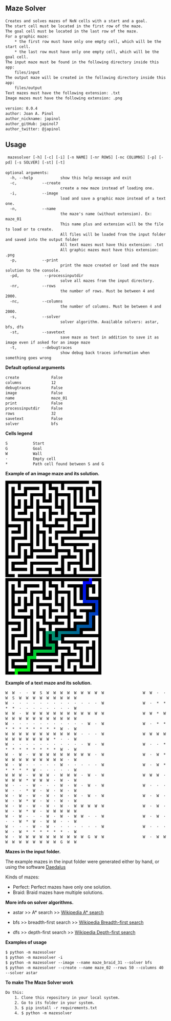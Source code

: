 ## Maze Solver

	Creates and solves mazes of NxN cells with a start and a goal.
    The start cell must be located in the first row of the maze.
    The goal cell must be located in the last row of the maze.
    For a graphic maze:
        * the first row must have only one empty cell, which will be the start cell. 
        * the last row must have only one empty cell, which will be the goal cell.
    The input maze must be found in the following directory inside this app:
        files/input
    The output maze will be created in the following directory inside this app:
        files/output
    Text mazes must have the following extension: .txt
    Image mazes must have the following extension: .png

	version: 0.0.4
	author: Joan A. Pinol
	author_nickname: japinol
	author_gitHub: japinol7
	author_twitter: @japinol


## Usage

	 mazesolver [-h] [-c] [-i] [-n NAME] [-nr ROWS] [-nc COLUMNS] [-p] [-pd] [-s SOLVER] [-st] [-t]

	optional arguments:
	  -h, --help            show this help message and exit
      -c,           --create
	                        create a new maze instead of loading one.
      -i,           --image
	                        load and save a graphic maze instead of a text one.
      -n,           --name
	                        the maze's name (without extension). Ex: maze_01 
                            This name plus and extension will be the file to load or to create.
                            All files will be loaded from the input folder and saved into the output folder
                            All text mazes must have this extension: .txt
                            All graphic mazes must have this extension: .png
      -p,           --print
	                        print the maze created or load and the maze solution to the console.
      -pd,           --processinputdir
	                        solve all mazes from the input directory.
      -nr,          --rows
	                        the number of rows. Must be between 4 and 2000.
      -nc,          --columns
	                        the number of columns. Must be between 4 and 2000.
      -s,           --solver
	                        solver algorithm. Available solvers: astar, bfs, dfs
      -st,          --savetext
	                        save maze as text in addition to save it as image even if asked for an image maze
	  -t,           --debugtraces
	                        show debug back traces information when something goes wrong


**Default optional arguments**

	create 	            False
	columns             12
	debugtraces         False
	image 	            False
	name 	            maze_01
	print 	            False
	processinputdir     False
	rows                32
	savetext 	        False
	solver 	            bfs


**Cells legend**

	S           Start
	G           Goal
	W           Wall
	·           Empty cell
	*           Path cell found between S and G


**Example of an image maze and its solution.**

<img src="screenshots/maze_perfect_31_input.png" width="300">     
<img src="screenshots/maze_perfect_31_output.png" width="300"> <br />


**Example of a text maze and its solution.**

    W  W  ·  ·  W  S  W  W  W  W  W  W  W  W  W                 W  W  ·  ·  W  S  W  W  W  W  W  W  W  W  W
    W  ·  ·  ·  ·  ·  ·  ·  ·  ·  ·  ·  ·  ·  W                 W  ·  *  *  *  *  ·  ·  ·  ·  ·  ·  ·  ·  W
    W  W  ·  W  W  W  W  W  W  W  W  W  W  W  W                 W  W  *  W  W  W  W  W  W  W  W  W  W  W  W
    W  ·  ·  ·  ·  ·  ·  ·  ·  ·  ·  ·  W  ·  W                 W  ·  *  *  *  *  *  *  *  *  *  *  W  ·  W
    W  W  W  W  W  W  W  W  W  W  W  ·  ·  ·  W                 W  W  W  W  W  W  W  W  W  W  W  *  ·  ·  W
    W  ·  ·  ·  ·  ·  ·  ·  ·  ·  ·  ·  W  ·  W                 W  ·  ·  *  *  *  *  *  *  *  *  *  W  ·  W
    W  ·  W  ·  W  W  W  W  W  W  W  W  W  ·  W                 W  ·  W  *  W  W  W  W  W  W  W  W  W  ·  W
    W  ·  W  ·  ·  ·  ·  ·  W  ·  ·  ·  ·  ·  W                 W  ·  W  *  *  *  *  *  W  ·  ·  ·  ·  ·  W
    W  W  W  ·  W  W  W  ·  W  W  W  ·  W  ·  W                 W  W  W  ·  W  W  W  *  W  W  W  ·  W  ·  W
    W  ·  ·  ·  W  ·  ·  ·  W  ·  W  ·  W  ·  W                 W  ·  ·  ·  W  ·  ·  *  W  ·  W  ·  W  ·  W
    W  ·  W  ·  W  ·  W  ·  W  ·  W  ·  W  ·  W                 W  ·  W  ·  W  ·  W  *  W  ·  W  ·  W  ·  W
    W  ·  W  ·  W  ·  W  ·  W  ·  W  W  W  W  W                 W  ·  W  ·  W  ·  W  *  W  ·  W  W  W  W  W
    W  ·  W  ·  ·  ·  W  ·  W  ·  W  W  ·  ·  W                 W  ·  W  ·  ·  ·  W  *  W  ·  W  W  ·  ·  W
    W  ·  ·  ·  W  ·  W  ·  ·  ·  ·  ·  ·  ·  W                 W  ·  ·  ·  W  ·  W  *  *  *  *  *  *  ·  W
    W  ·  W  W  W  W  W  W  W  W  W  W  G  W  W                 W  ·  W  W  W  W  W  W  W  W  W  W  G  W  W


**Mazes in the input folder.**

The example mazes in the input folder were generated either by hand, or using 
the software [Daedalus](http://www.astrolog.org/labyrnth/daedalus.htm)

Kinds of mazes:
* Perfect: Perfect mazes have only one solution.
* Braid:   Braid mazes have multiple solutions.


**More info on solver algorithms.**

* astar >> A* search >>
            [Wikipedia A* search](https://en.wikipedia.org/wiki/A*_search_algorithm)

* bfs >>    breadth-first search >>
            [Wikipedia Breadth-first search](https://en.wikipedia.org/wiki/Breadth-first_search)

* dfs >>    depth-first search >>
            [Wikipedia Depth-first search](https://en.wikipedia.org/wiki/Depth-first_search)


**Examples of usage**

    $ python -m mazesolver
    $ python -m mazesolver -i
    $ python -m mazesolver --image --name maze_braid_31 --solver bfs
    $ python -m mazesolver --create --name maze_02 --rows 50 --columns 40 --solver astar


**To make The Maze Solver work**

	Do this:
	    1. Clone this repository in your local system.
	    2. Go to its folder in your system.
	    3. $ pip install -r requirements.txt
	    4. $ python -m mazesolver
